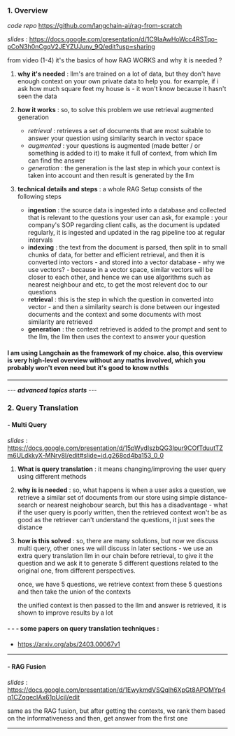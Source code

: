

### 1. Overview  

*code repo* https://github.com/langchain-ai/rag-from-scratch

*slides* : https://docs.google.com/presentation/d/1C9IaAwHoWcc4RSTqo-pCoN3h0nCgqV2JEYZUJunv_9Q/edit?usp=sharing

from video (1-4) it's the basics of how RAG WORKS and why it is needed ?

1. **why it's needed** : llm's are trained on a lot of data, but they don't have enough context on your own private data to help you. for example, if i ask how much square feet my house is - it won't know because it hasn't seen the data
2. **how it works** : so, to solve this problem we use retrieval augmented generation 
    - *retrieval* : retrieves a set of documents that are most suitable to answer your question using similarity search in vector space
    - *augmented* : your questions is augmented (made better / or something is added to it) to make it full of context, from which llm can find the answer
    - *generation* : the generation is the last step in which your context is taken into account and then result is generated by the llm
      
3. **technical details and steps** : a whole RAG Setup consists of the following steps
   - **ingestion** : the source data is ingested into a database and collected that is relevant to the questions your user can ask, for example : your company's SOP regarding client calls, as the document is updated regularly, it is ingested and updated in the rag pipeline too at regular intervals
   - **indexing** : the text from the document is parsed, then split in to small chunks of data, for better and efficient retrieval, and then it is converted into vectors - and stored into a vector database - why we use vectors?  - because in a vector space, similar vectors will be closer to each other, and hence we can use algorithms such as nearest neighbour and etc, to get the most relevent doc to our questions
   - **retrieval** : this is the step in which the question in converted into vector - and then a similarity search is done between our ingested documents and the context and some documents with most similarity are retrieved
   - **generation** : the context retrieved is added to the prompt and sent to the llm, the llm then uses the context to answer your question

#### I am using Langchain as the framework of my choice. also, this overview is very high-level overview without any maths involved, which you probably won't even need but it's good to know nvthls

---


  --- ***advanced topics starts*** --- 

### 2. Query Translation

#### - Multi Query

*slides* : https://docs.google.com/presentation/d/15pWydIszbQG3Ipur9COfTduutTZm6ULdkkyX-MNry8I/edit#slide=id.g268cd4ba153_0_0


1. **What is query translation** : it means changing/improving the user query using different methods
2. **why is is needed** : so, what happens is when a user asks a question, we retrieve a similar set of documents from our store using simple distance-search or nearest neighobour search, but this has a disadvantage - what if the user query is poorly written, then the retrieved context won't be as good as the retriever can't understand the questions, it just sees the distance
3. **how is this solved** : so, there are many solutions, but now we discuss multi query, other ones we will discuss in later sections - we use an extra query translation llm in our chain before retrieval, to give it the question and we ask it to generate 5 different questions related to the original one, from different perspectives. 
   
   once, we have 5 questions, we retrieve context from these 5 questions and then take the union of the contexts
   
   the unified context is then passed to the llm and answer is retrieved, it is shown to improve results by a lot

####  - - - some papers on query translation techniques :

- https://arxiv.org/abs/2403.00067v1

---

#### - RAG Fusion

*slides* : https://docs.google.com/presentation/d/1EwykmdVSQqlh6XpGt8APOMYp4q1CZqqeclAx61pUcjI/edit


same as the RAG fusion, but after getting the contexts, we rank them based on the informativeness and then, get answer from the first one

---

